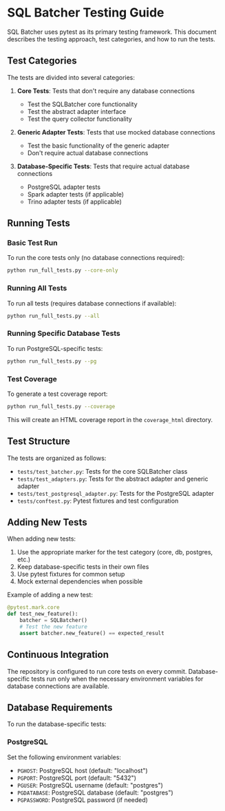 # SQL Batcher Testing Guide

SQL Batcher uses pytest as its primary testing framework. This document describes the testing approach, test categories, and how to run the tests.

## Test Categories

The tests are divided into several categories:

1. **Core Tests**: Tests that don't require any database connections
   - Test the SQLBatcher core functionality
   - Test the abstract adapter interface
   - Test the query collector functionality

2. **Generic Adapter Tests**: Tests that use mocked database connections
   - Test the basic functionality of the generic adapter
   - Don't require actual database connections

3. **Database-Specific Tests**: Tests that require actual database connections
   - PostgreSQL adapter tests
   - Spark adapter tests (if applicable)
   - Trino adapter tests (if applicable)

## Running Tests

### Basic Test Run

To run the core tests only (no database connections required):

```bash
python run_full_tests.py --core-only
```

### Running All Tests

To run all tests (requires database connections if available):

```bash
python run_full_tests.py --all
```

### Running Specific Database Tests

To run PostgreSQL-specific tests:

```bash
python run_full_tests.py --pg
```

### Test Coverage

To generate a test coverage report:

```bash
python run_full_tests.py --coverage
```

This will create an HTML coverage report in the `coverage_html` directory.

## Test Structure

The tests are organized as follows:

- `tests/test_batcher.py`: Tests for the core SQLBatcher class
- `tests/test_adapters.py`: Tests for the abstract adapter and generic adapter
- `tests/test_postgresql_adapter.py`: Tests for the PostgreSQL adapter
- `tests/conftest.py`: Pytest fixtures and test configuration

## Adding New Tests

When adding new tests:

1. Use the appropriate marker for the test category (core, db, postgres, etc.)
2. Keep database-specific tests in their own files
3. Use pytest fixtures for common setup
4. Mock external dependencies when possible

Example of adding a new test:

```python
@pytest.mark.core
def test_new_feature():
    batcher = SQLBatcher()
    # Test the new feature
    assert batcher.new_feature() == expected_result
```

## Continuous Integration

The repository is configured to run core tests on every commit. Database-specific tests run only when the necessary environment variables for database connections are available.

## Database Requirements

To run the database-specific tests:

### PostgreSQL

Set the following environment variables:
- `PGHOST`: PostgreSQL host (default: "localhost")
- `PGPORT`: PostgreSQL port (default: "5432")
- `PGUSER`: PostgreSQL username (default: "postgres")
- `PGDATABASE`: PostgreSQL database (default: "postgres")
- `PGPASSWORD`: PostgreSQL password (if needed)